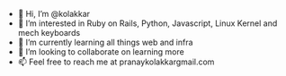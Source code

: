 - 👋 Hi, I’m @kolakkar
- 👀 I’m interested in Ruby on Rails, Python, Javascript, Linux Kernel and mech keyboards
- 🌱 I’m currently learning all things web and infra
- 💞️ I’m looking to collaborate on learning more
- 📫 Feel free to reach me at pranay<dot>kolakkar<at>gmail.com

<!---
kolakkar/kolakkar is a ✨ special ✨ repository because its `README.md` (this file) appears on your GitHub profile.
You can click the Preview link to take a look at your changes.
--->
